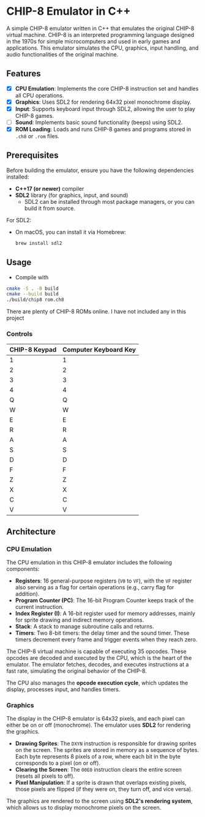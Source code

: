 # CHIP-8 Emulator in C++

A simple CHIP-8 emulator written in C++ that emulates the original CHIP-8 virtual machine. CHIP-8 is an interpreted programming language designed in the 1970s for simple microcomputers and used in early games and applications. This emulator simulates the CPU, graphics, input handling, and audio functionalities of the original machine.

## Features

- [x] **CPU Emulation**: Implements the core CHIP-8 instruction set and handles all CPU operations.
- [x] **Graphics**: Uses SDL2 for rendering 64x32 pixel monochrome display.
- [x] **Input**: Supports keyboard input through SDL2, allowing the user to play CHIP-8 games.
- [ ] **Sound**: Implements basic sound functionality (beeps) using SDL2.
- [x] **ROM Loading**: Loads and runs CHIP-8 games and programs stored in `.ch8` or `.rom` files.

## Prerequisites

Before building the emulator, ensure you have the following dependencies installed:

- **C++17 (or newer)** compiler
- **SDL2** library (for graphics, input, and sound)
  - SDL2 can be installed through most package managers, or you can build it from source.
  
For SDL2:
- On macOS, you can install it via Homebrew:
  ```bash
  brew install sdl2

## Usage

- Compile with
 ```bash
cmake -S . -B build
cmake --build build
./build/chip8 rom.ch8
```
There are plenty of CHIP-8 ROMs online. I have not included any in this project

### Controls
| CHIP-8 Keypad | Computer Keyboard Key |
| ------------- | --------------------- |
| 1             | 1                     |
| 2             | 2                     |
| 3             | 3                     |
| 4             | 4                     |
| Q             | Q                     |
| W             | W                     |
| E             | E                     |
| R             | R                     |
| A             | A                     |
| S             | S                     |
| D             | D                     |
| F             | F                     |
| Z             | Z                     |
| X             | X                     |
| C             | C                     |
| V             | V                     |

## Architecture

### CPU Emulation

The CPU emulation in this CHIP-8 emulator includes the following components:

- **Registers**: 16 general-purpose registers (`V0` to `VF`), with the `VF` register also serving as a flag for certain operations (e.g., carry flag for addition).
- **Program Counter (PC)**: The 16-bit Program Counter keeps track of the current instruction.
- **Index Register (I)**: A 16-bit register used for memory addresses, mainly for sprite drawing and indirect memory operations.
- **Stack**: A stack to manage subroutine calls and returns.
- **Timers**: Two 8-bit timers: the delay timer and the sound timer. These timers decrement every frame and trigger events when they reach zero.

The CHIP-8 virtual machine is capable of executing 35 opcodes. These opcodes are decoded and executed by the CPU, which is the heart of the emulator. The emulator fetches, decodes, and executes instructions at a fast rate, simulating the original behavior of the CHIP-8.

The CPU also manages the **opcode execution cycle**, which updates the display, processes input, and handles timers.

### Graphics

The display in the CHIP-8 emulator is 64x32 pixels, and each pixel can either be on or off (monochrome). The emulator uses **SDL2** for rendering the graphics.

- **Drawing Sprites**: The `DXYN` instruction is responsible for drawing sprites on the screen. The sprites are stored in memory as a sequence of bytes. Each byte represents 8 pixels of a row, where each bit in the byte corresponds to a pixel (on or off).
- **Clearing the Screen**: The `00E0` instruction clears the entire screen (resets all pixels to off).
- **Pixel Manipulation**: If a sprite is drawn that overlaps existing pixels, those pixels are flipped (if they were on, they turn off, and vice versa).

The graphics are rendered to the screen using **SDL2's rendering system**, which allows us to display monochrome pixels on the screen.

